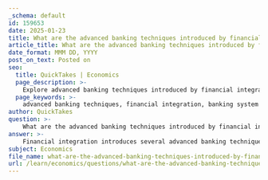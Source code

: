 ```yaml
---
_schema: default
id: 159653
date: 2025-01-23
title: What are the advanced banking techniques introduced by financial integration that enhance banking system efficiency?
article_title: What are the advanced banking techniques introduced by financial integration that enhance banking system efficiency?
date_format: MMM DD, YYYY
post_on_text: Posted on
seo:
  title: QuickTakes | Economics
  page_description: >-
    Explore advanced banking techniques introduced by financial integration that enhance banking system efficiency, including risk management, innovative products, digital solutions, and fintech collaboration.
  page_keywords: >-
    advanced banking techniques, financial integration, banking system efficiency, risk management, innovative financial products, digital banking solutions, invisible banking, ecosystem-based models, embedded finance, fintech collaboration, data analytics, artificial intelligence
author: QuickTakes
question: >-
    What are the advanced banking techniques introduced by financial integration that enhance banking system efficiency?
answer: >-
    Financial integration introduces several advanced banking techniques that enhance banking system efficiency. Here are some key techniques and practices that emerge from increased competition and the entry of foreign banks into domestic markets:\n\n1. **Advanced Risk Management Practices**: Foreign banks often bring sophisticated risk management frameworks that utilize quantitative models and analytics. These practices help in better assessing credit risk, market risk, and operational risk, leading to more informed lending decisions and reduced default rates.\n\n2. **Innovative Financial Products**: The introduction of new financial products, such as derivatives, structured finance, and asset-backed securities, allows banks to offer tailored solutions to clients. This innovation can lead to better risk-sharing and investment opportunities for consumers and businesses.\n\n3. **Digital Banking Solutions**: Financial integration encourages the adoption of digital banking technologies, such as mobile banking, online platforms, and automated services. These technologies improve customer access to banking services, reduce transaction costs, and enhance overall customer experience.\n\n4. **Invisible Banking**: This concept involves the use of voice-based banking and other non-intrusive technologies that allow customers to interact with banking services without needing to physically engage with devices. This can streamline processes and make banking more accessible.\n\n5. **Ecosystem-Based Models**: Banks are increasingly adopting ecosystem-based approaches that integrate various financial services and products into a single platform. This can enhance customer engagement and provide a more comprehensive service offering.\n\n6. **Embedded Finance**: The integration of financial services into non-financial platforms (like e-commerce sites) allows for seamless transactions and enhances customer convenience. This can lead to increased transaction volumes and customer loyalty.\n\n7. **Increased Competition**: The entry of foreign banks fosters competition, which can drive down costs and improve service quality. This competitive environment encourages domestic banks to innovate and adopt best practices to retain customers.\n\n8. **Financial Technology (Fintech) Collaboration**: Traditional banks are increasingly collaborating with fintech companies to leverage their technological advancements. This partnership can lead to improved operational efficiency, cost reduction, and enhanced service delivery.\n\n9. **Data Analytics and AI**: The use of big data analytics and artificial intelligence in banking operations allows for better customer insights, personalized services, and improved decision-making processes. This can enhance risk assessment and operational efficiency.\n\nIn summary, financial integration not only enhances banking system efficiency through increased competition but also facilitates the adoption of advanced banking techniques that improve risk management, customer service, and overall operational effectiveness.
subject: Economics
file_name: what-are-the-advanced-banking-techniques-introduced-by-financial-integration-that-enhance-banking-system-efficiency.md
url: /learn/economics/questions/what-are-the-advanced-banking-techniques-introduced-by-financial-integration-that-enhance-banking-system-efficiency
---
```


&nbsp;